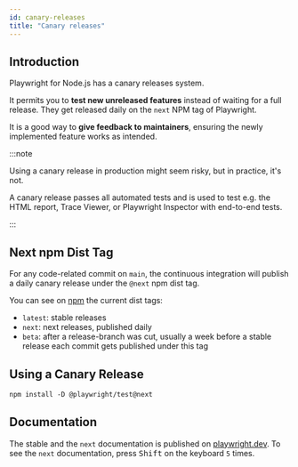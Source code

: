 ```yaml
---
id: canary-releases
title: "Canary releases"
---
```


## Introduction

Playwright for Node.js has a canary releases system.

It permits you to **test new unreleased features** instead of waiting for a full release. They get released daily on the `next` NPM tag of Playwright.

It is a good way to **give feedback to maintainers**, ensuring the newly implemented feature works as intended.

:::note

Using a canary release in production might seem risky, but in practice, it's not.

A canary release passes all automated tests and is used to test e.g. the HTML report, Trace Viewer, or Playwright Inspector with end-to-end tests.

:::

## Next npm Dist Tag

For any code-related commit on `main`, the continuous integration will publish a daily canary release under the `@next` npm dist tag.

You can see on [npm](https://www.npmjs.com/package/@playwright/test?activeTab=versions) the current dist tags:

- `latest`: stable releases
- `next`: next releases, published daily
- `beta`: after a release-branch was cut, usually a week before a stable release each commit gets published under this tag

## Using a Canary Release

```txt
npm install -D @playwright/test@next
```

## Documentation

The stable and the `next` documentation is published on [playwright.dev](https://playwright.dev). To see the `next` documentation, press <kbd>Shift</kbd> on the keyboard `5` times.

